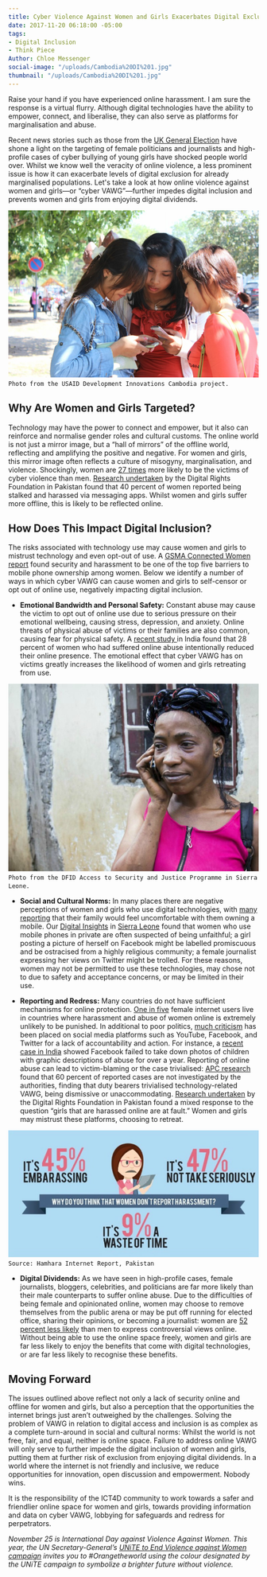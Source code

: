 ```yaml
---
title: Cyber Violence Against Women and Girls Exacerbates Digital Exclusion
date: 2017-11-20 06:18:00 -05:00
tags:
- Digital Inclusion
- Think Piece
Author: Chloe Messenger
social-image: "/uploads/Cambodia%20DI%201.jpg"
thumbnail: "/uploads/Cambodia%20DI%201.jpg"
---
```


Raise your hand if you have experienced online harassment. I am sure the response is a virtual flurry. Although digital technologies have the ability to empower, connect, and liberalise, they can also serve as platforms for marginalisation and abuse.

Recent news stories such as those from the [UK General Election](https://www.theguardian.com/politics/2017/sep/05/diane-abbott-more-abused-than-any-other-mps-during-election) have shone a light on the targeting of female politicians and journalists and high-profile cases of cyber bullying of young girls have shocked people world over. Whilst we know well the veracity of online violence, a less prominent issue is how it can exacerbate levels of digital exclusion for already marginalised populations. Let's take a look at how online violence against women and girls—or “cyber VAWG”—further impedes digital inclusion and prevents women and girls from enjoying digital dividends.

![Cambodia DI 1-c83e49.jpg](/uploads/Cambodia%20DI%201-c83e49.jpg)
`Photo from the USAID Development Innovations Cambodia project.`
<!--more-->

## Why Are Women and Girls Targeted?

Technology may have the power to connect and empower, but it also can reinforce and normalise gender roles and cultural customs. The online world is not just a mirror image, but a “hall of mirrors” of the offline world, reflecting and amplifying the positive and negative. For women and girls, this mirror image often reflects a culture of misogyny, marginalisation, and violence. Shockingly, women are [27 times](http://www.unwomen.org/\~/media/headquarters/attachments/sections/library/publications/2015/cyber_violence_gender%20report.pdf?v=1&d=20150924T154259) more likely to be the victims of cyber violence than men.  [Research undertaken](http://digitalrightsfoundation.pk/wp-content/uploads/2017/05/Hamara-Internet-Online-Harassment-Report.pdf) by the Digital Rights Foundation in Pakistan found that 40 percent of women reported being stalked and harassed via messaging apps. Whilst women and girls suffer more offline, this is likely to be reflected online.

## How Does This Impact Digital Inclusion?

The risks associated with technology use may cause women and girls to mistrust technology and even opt-out of use. A [GSMA Connected Women report](https://www.gsma.com/mobilefordevelopment/wp-content/uploads/2016/02/Connected-Women-Gender-Gap.pdf) found security and harassment to be one of the top five barriers to mobile phone ownership among women. Below we identify a number of ways in which cyber VAWG can cause women and girls to self-censor or opt out of online use, negatively impacting digital inclusion.

* **Emotional Bandwidth and Personal Safety:** Constant abuse may cause the victim to opt out of online use due to serious pressure on their emotional wellbeing, causing stress, depression, and anxiety. Online threats of physical abuse of victims or their families are also common, causing fear for physical safety. A [recent study ](https://feminisminindia.com/wp-content/uploads/2016/05/FII_cyberbullying_report_website.pdf)in India found that 28 percent of women who had suffered online abuse intentionally reduced their online presence. The emotional effect that cyber VAWG has on victims greatly increases the likelihood of women and girls retreating from use.

![SierraLeone1-e643f2.jpg](/uploads/SierraLeone1-e643f2.jpg)
`Photo from the DFID Access to Security and Justice Programme in Sierra Leone.`

* **Social and Cultural Norms:** In many places there are negative perceptions of women and girls who use digital technologies, with [many reporting](https://www.gsma.com/mobilefordevelopment/programmes/connected-women/bridging-gender-gap) that their family would feel uncomfortable with them owning a mobile. Our [Digital Insights](https://dai-global-digital.com/tags/?tag=digital-insights) in [Sierra Leone](https://www.dai.com/our-work/projects/sierra-leone-access-security-and-justice-programme-asjp) found that women who use mobile phones in private are often suspected of being unfaithful; a girl posting a picture of herself on Facebook might be labelled promiscuous and be ostracised from a highly religious community; a female journalist expressing her views on Twitter might be trolled. For these reasons, women may not be permitted to use these technologies, may chose not to due to safety and acceptance concerns, or may be limited in their use.

* **Reporting and Redress:** Many countries do not have sufficient mechanisms for online protection. [One in five](http://www.unwomen.org/en/news/stories/2015/9/cyber-violence-report-press-release) female internet users live in countries where harassment and abuse of women online is extremely unlikely to be punished. In additional to poor politics, [much criticism](https://www.apc.org/en/pubs/end-violence-internet-intermediaries-and-violence) has been placed on social media platforms such as YouTube, Facebook, and Twitter for a lack of accountability and action. For instance, a [recent case in India](https://www.theguardian.com/world/2017/nov/03/facebook-allowed-child-abuse-posts-stay-online-year-indian-court-hears) showed Facebook failed to take down photos of children with graphic descriptions of abuse for over a year. Reporting of online abuse can lead to victim-blaming or the case trivialised: [APC research](https://www.genderit.org/onlinevaw/) found that 60 percent of reported cases are not investigated by the authorities, finding that duty bearers trivialised technology-related VAWG, being dismissive or unaccommodating. [Research undertaken](http://digitalrightsfoundation.pk/wp-content/uploads/2017/05/Hamara-Internet-Online-Harassment-Report.pdf) by the Digital Rights Foundation in Pakistan found a mixed response to the question “girls that are harassed online are at fault.” Women and girls may mistrust these platforms, choosing to retreat.

![Hamharainternetreport.jpg](/uploads/Hamharainternetreport.jpg)
`Source: Hamhara Internet Report, Pakistan`

* **Digital Dividends:** As we have seen in high-profile cases, female journalists, bloggers, celebrities, and politicians are far more likely than their male counterparts to suffer online abuse. Due to the difficulties of being female and opinionated online, women may choose to remove themselves from the public arena or may be put off running for elected office, sharing their opinions, or becoming a journalist: women are [52 percent less likely](http://webfoundation.org/about/research/womens-rights-online-2015/) than men to express controversial views online. Without being able to use the online space freely, women and girls are far less likely to enjoy the benefits that come with digital technologies, or are far less likely to recognise these benefits.

## Moving Forward

The issues outlined above reflect not only a lack of security online and offline for women and girls, but also a perception that the opportunities the internet brings just aren’t outweighed by the challenges.
Solving the problem of VAWG in relation to digital access and inclusion is as complex as a complete turn-around in social and cultural norms: Whilst the world is not free, fair, and equal, neither is online space. Failure to address online VAWG will only serve to further impede the digital inclusion of women and girls, putting them at further risk of exclusion from enjoying digital dividends. In a world where the internet is not friendly and inclusive, we reduce opportunities for innovation, open discussion and empowerment. Nobody wins.

It is the responsibility of the ICT4D community to work towards a safer and friendlier online space for women and girls, towards providing information and data on cyber VAWG, lobbying for safeguards and redress for perpetrators.

*November 25 is International Day against Violence Against Women. This year, the UN Secretary-General’s [UNiTE to End Violence against Women campaign](http://www.unwomen.org/en/what-we-do/ending-violence-against-women/take-action/unite) invites you to #Orangetheworld using the colour designated by the UNiTE campaign to symbolize a brighter future without violence.*